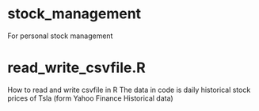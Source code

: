 # stock_management
For personal stock management 

# read_write_csvfile.R
How to read and write csvfile in R
The data in code is daily historical stock prices of Tsla (form Yahoo Finance Historical data)
